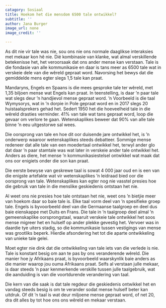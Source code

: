 ```yaml
---
catagory: Sosiaal
title: Hoekom het die mensdom 6500 tale ontwikkel?
subtitle: ''
author: Jana Burger
image_url: none
image_credit: ''

---
```

As dit nie vir tale was nie, sou ons nie ons normale daaglikse interaksies met mekaar kon hê nie. Dié kombinasie van klanke, wat almal verskillende betekenisse het, het veroorsaak dat ons ander mense kan verstaan. Tale is die fondasie van alle kommunikasie en daar is tans meer as 6500 tale wat in verskeie dele van die wêreld gepraat word. Navorsing het bewys dat die gemiddelde mens egter slegs 1,5 tale kan praat.

Mandaryns, Engels en Spaans is die mees gesproke tale ter wêreld, met 1,35 biljoen mense wat Engels kan praat. In teenstelling, is daar ’n paar tale wat slegs deur ’n handjievol mense gepraat word. ’n Voorbeeld is die taal Wymysorys, wat in ’n dorpie in Pole gepraat word en in 2017 slegs 20 huistaalsprekers gehad het. Sedert 1950 het die hoeveelheid tale in die wêreld drasties verminder. 41% van tale wat tans gepraat word, loop die gevaar om verlore te gaan. Wetenskaplikes beweer dat 90% van alle tale binne ’n eeu uitgestorwe sal wees.

Die oorsprong van tale en hoe dit oor duisende jare ontwikkel het, is ’n onderwerp waaroor wetenskaplikes steeds debatteer. Sommige mense redeneer dat alle tale van een moedertaal ontwikkel het, terwyl ander glo dat daar ’n paar stamtale was wat later in verskeie ander tale ontwikkel het. Anders as diere, het mense ’n kommunikasiestelsel ontwikkel wat maak dat ons oor enigiets onder die son kan praat.

Die eerste bewyse van geskrewe taal is sowat 4 000 jaar oud en is een van die enigste artefakte wat vir wetenskaplikes ’n leidraad bied oor die oorsprong van tale. Wetenskaplikes kan egter nog nie vasstel presies hoe die gebruik van tale in die menslike geskiedenis ontstaan het nie.

Al weet ons nie presies hoe tale ontstaan het nie, weet ons ’n bietjie meer van hoekom daar so baie tale is. Elke taal vorm deel van ’n spesifieke groep tale. Engels is byvoorbeeld deel van die Germaanse taalgroep en deel dus baie eienskappe met Duits en Frans. Die tale in ’n taalgroep deel almal ’n gemeenskaplike oorsprongstaal, waaruit verskeie tale ontwikkel het soos mense migreer het en hulself op ander plekke gevestig het. Vervoer was in daardie tye uiters stadig, so die kommunikasie tussen vestigings van mense was grootliks beperk. Hierdie afsondering het tot die aparte ontwikkeling van unieke tale gelei.

Moet egter nie dink dat die ontwikkeling van tale iets van die verlede is nie. Tale is konstant besig om aan te pas by ons veranderende wêreld. Die manier hoe jy Afrikaans praat, is byvoorbeeld waarskynlik baie anders as die manier waarop jou ouma Afrikaans praat. Selfs al verstaan julle mekaar, is daar steeds ’n paar kenmerkende verskille tussen julle taalgebruik, wat die aanduiding is van die voortdurende verandering van taal.

Die kern van die saak is dat tale regdeur die geskiedenis ontwikkel het en vandag steeds besig is om te verander sodat mense hulself beter kan uitdruk. Of dit ’n taal is wat deur miljoene mense gepraat word, of net 20, dra dit alles by tot hoe ons ons wêreld en mekaar verstaan.
